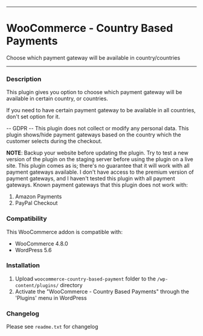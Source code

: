 
-----------------------

# WooCommerce - Country Based Payments

Choose which payment gateway will be available in country/countries

-----------------------

### Description

This plugin gives you option to choose which payment gateway will be available in certain country, or countries.

If you need to have certain payment gateway to be available in all countries, don't set option for it.

-- GDPR --
This plugin does not collect or modify any personal data.
This plugin shows/hide payment gateways based on the country which the customer selects during the checkout.

__NOTE__: Backup your website before updating the plugin. Try to test a new version of the plugin on the staging server before using the plugin on a live site.
This plugin comes as is; there's no guarantee that it will work with all payment gateways available. 
I don't have access to the premium version of payment gateways, and I haven't tested this plugin with all payment gateways.
Known payment gateways that this plugin does not work with:
1. Amazon Payments
2. PayPal Checkout

### Compatibility

This WooCommerce addon is compatible with:
* WooCommerce 4.8.0
* WordPress 5.6

### Installation

1. Upload `woocommerce-country-based-payment` folder to the `/wp-content/plugins/` directory
2. Activate the "WooCommerce - Country Based Payments" through the 'Plugins' menu in WordPress

### Changelog
Please see `readme.txt` for changelog
